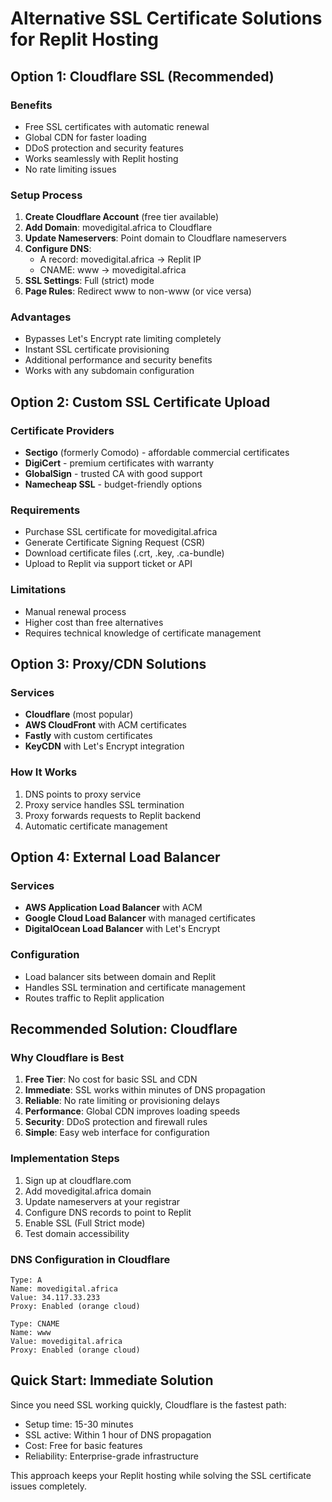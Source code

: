 # Alternative SSL Certificate Solutions for Replit Hosting

## Option 1: Cloudflare SSL (Recommended)

### Benefits
- Free SSL certificates with automatic renewal
- Global CDN for faster loading
- DDoS protection and security features
- Works seamlessly with Replit hosting
- No rate limiting issues

### Setup Process
1. **Create Cloudflare Account** (free tier available)
2. **Add Domain**: movedigital.africa to Cloudflare
3. **Update Nameservers**: Point domain to Cloudflare nameservers
4. **Configure DNS**: 
   - A record: movedigital.africa → Replit IP
   - CNAME: www → movedigital.africa
5. **SSL Settings**: Full (strict) mode
6. **Page Rules**: Redirect www to non-www (or vice versa)

### Advantages
- Bypasses Let's Encrypt rate limiting completely
- Instant SSL certificate provisioning
- Additional performance and security benefits
- Works with any subdomain configuration

## Option 2: Custom SSL Certificate Upload

### Certificate Providers
- **Sectigo** (formerly Comodo) - affordable commercial certificates
- **DigiCert** - premium certificates with warranty
- **GlobalSign** - trusted CA with good support
- **Namecheap SSL** - budget-friendly options

### Requirements
- Purchase SSL certificate for movedigital.africa
- Generate Certificate Signing Request (CSR)
- Download certificate files (.crt, .key, .ca-bundle)
- Upload to Replit via support ticket or API

### Limitations
- Manual renewal process
- Higher cost than free alternatives
- Requires technical knowledge of certificate management

## Option 3: Proxy/CDN Solutions

### Services
- **Cloudflare** (most popular)
- **AWS CloudFront** with ACM certificates
- **Fastly** with custom certificates
- **KeyCDN** with Let's Encrypt integration

### How It Works
1. DNS points to proxy service
2. Proxy service handles SSL termination
3. Proxy forwards requests to Replit backend
4. Automatic certificate management

## Option 4: External Load Balancer

### Services
- **AWS Application Load Balancer** with ACM
- **Google Cloud Load Balancer** with managed certificates
- **DigitalOcean Load Balancer** with Let's Encrypt

### Configuration
- Load balancer sits between domain and Replit
- Handles SSL termination and certificate management
- Routes traffic to Replit application

## Recommended Solution: Cloudflare

### Why Cloudflare is Best
1. **Free Tier**: No cost for basic SSL and CDN
2. **Immediate**: SSL works within minutes of DNS propagation
3. **Reliable**: No rate limiting or provisioning delays
4. **Performance**: Global CDN improves loading speeds
5. **Security**: DDoS protection and firewall rules
6. **Simple**: Easy web interface for configuration

### Implementation Steps
1. Sign up at cloudflare.com
2. Add movedigital.africa domain
3. Update nameservers at your registrar
4. Configure DNS records to point to Replit
5. Enable SSL (Full Strict mode)
6. Test domain accessibility

### DNS Configuration in Cloudflare
```
Type: A
Name: movedigital.africa
Value: 34.117.33.233
Proxy: Enabled (orange cloud)

Type: CNAME  
Name: www
Value: movedigital.africa
Proxy: Enabled (orange cloud)
```

## Quick Start: Immediate Solution

Since you need SSL working quickly, Cloudflare is the fastest path:
- Setup time: 15-30 minutes
- SSL active: Within 1 hour of DNS propagation
- Cost: Free for basic features
- Reliability: Enterprise-grade infrastructure

This approach keeps your Replit hosting while solving the SSL certificate issues completely.